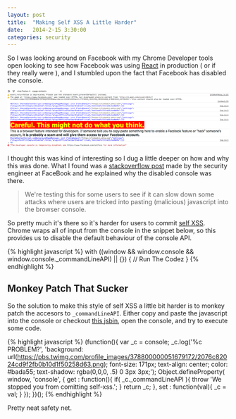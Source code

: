```yaml
---
layout: post
title:  "Making Self XSS A Little Harder"
date:   2014-2-15 3:30:00
categories: security
---
```


So I was looking around on Facebook with my Chrome Developer tools open looking to see how Facebook was using [React](http://facebook.github.io/react/) in production ( or if they really were ), and I stumbled upon the fact that Facebook has disabled the console.

![Disabled Facebook Console](/assets/images/fb-console.png "Disabled Facebook Console")

I thought this was kind of interesting so I dug a little deeper on how and why this was done. What I found was a [stackoverflow post](http://stackoverflow.com/questions/21692646/how-does-facebook-disable-browsers-integrated-developer-tools/21692733) made by the security engineer at FaceBook and he explained why the disabled console was there.

> We're testing this for some users to see if it can slow down some attacks where users are tricked into pasting (malicious) javascript into the browser console.

So pretty much it's there so it's harder for users to commit [self XSS](https://www.facebook.com/photo.php?v=956977232793). Chrome wraps all of input from the console in the snippet below, so this provides us to disable the default behaviour of the console API.

{% highlight javascript %}
with ((window && window.console && window.console._commandLineAPI) || {}) {
  // Run The Codez
}
{% endhighlight %}

## Monkey Patch That Sucker
So the solution to make this style of self XSS a little bit harder is to monkey patch the accesors to `_commandLineAPI`. Either copy and paste the javascript into the console or checkout [this jsbin](http://jsbin.com/vuqam/1), open the console, and try to execute some code.

{% highlight javascript %}
(function(){
  var _c = console;
  _c.log('%c PROBLEM?', 'background: url(https://pbs.twimg.com/profile_images/378800000051679172/2076c82024cd9f2fb0b10d1f50258d63.png); font-size: 171px; text-align: center; color: #bada55; text-shadow: rgba(0,0,0, .5) 0 3px 3px;');
  Object.defineProperty( window, 'console', {
    get : function(){
      if( _c._commandLineAPI ){
        throw 'We stopped you from comitting self-xss.';
      }
      return _c;
    },
    set : function(val){
      _c = val;
    }
  });
})();
{% endhighlight %}

Pretty neat safety net.

